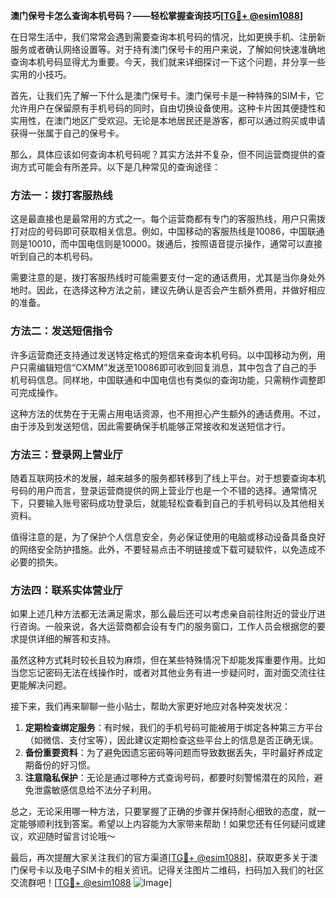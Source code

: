 **澳门保号卡怎么查询本机号码？——轻松掌握查询技巧[[TG💪+ @esim1088](https://t.me/s/esim1088)]**

在日常生活中，我们常常会遇到需要查询本机号码的情况，比如更换手机、注册新服务或者确认网络设置等。对于持有澳门保号卡的用户来说，了解如何快速准确地查询本机号码显得尤为重要。今天，我们就来详细探讨一下这个问题，并分享一些实用的小技巧。

首先，让我们先了解一下什么是澳门保号卡。澳门保号卡是一种特殊的SIM卡，它允许用户在保留原有手机号码的同时，自由切换设备使用。这种卡片因其便捷性和实用性，在澳门地区广受欢迎。无论是本地居民还是游客，都可以通过购买或申请获得一张属于自己的保号卡。

那么，具体应该如何查询本机号码呢？其实方法并不复杂，但不同运营商提供的查询方式可能会有所差异。以下是几种常见的查询途径：

### 方法一：拨打客服热线
这是最直接也是最常用的方式之一。每个运营商都有专门的客服热线，用户只需拨打对应的号码即可获取相关信息。例如，中国移动的客服热线是10086，中国联通则是10010，而中国电信则是10000。拨通后，按照语音提示操作，通常可以直接听到自己的本机号码。

需要注意的是，拨打客服热线时可能需要支付一定的通话费用，尤其是当你身处外地时。因此，在选择这种方法之前，建议先确认是否会产生额外费用，并做好相应的准备。

### 方法二：发送短信指令
许多运营商还支持通过发送特定格式的短信来查询本机号码。以中国移动为例，用户只需编辑短信“CXMM”发送至10086即可收到回复消息，其中包含了自己的手机号码信息。同样地，中国联通和中国电信也有类似的查询功能，只需稍作调整即可完成操作。

这种方法的优势在于无需占用电话资源，也不用担心产生额外的通话费用。不过，由于涉及到发送短信，因此需要确保手机能够正常接收和发送短信才行。

### 方法三：登录网上营业厅
随着互联网技术的发展，越来越多的服务都转移到了线上平台。对于想要查询本机号码的用户而言，登录运营商提供的网上营业厅也是一个不错的选择。通常情况下，只要输入账号密码成功登录后，就能轻松查看到自己的手机号码以及其他相关资料。

值得注意的是，为了保护个人信息安全，务必保证使用的电脑或移动设备具备良好的网络安全防护措施。此外，不要轻易点击不明链接或下载可疑软件，以免造成不必要的损失。

### 方法四：联系实体营业厅
如果上述几种方法都无法满足需求，那么最后还可以考虑亲自前往附近的营业厅进行咨询。一般来说，各大运营商都会设有专门的服务窗口，工作人员会根据您的要求提供详细的解答和支持。

虽然这种方式耗时较长且较为麻烦，但在某些特殊情况下却能发挥重要作用。比如当您忘记密码无法在线操作时，或者对其他业务有进一步疑问时，面对面交流往往更能解决问题。

接下来，我们再来聊聊一些小贴士，帮助大家更好地应对各种突发状况：

1. **定期检查绑定服务**：有时候，我们的手机号码可能被用于绑定各种第三方平台（如微信、支付宝等），因此建议定期检查这些平台上的信息是否正确无误。
2. **备份重要资料**：为了避免因遗忘密码等问题而导致数据丢失，平时最好养成定期备份的好习惯。
3. **注意隐私保护**：无论是通过哪种方式查询号码，都要时刻警惕潜在的风险，避免泄露敏感信息给不法分子利用。

总之，无论采用哪一种方法，只要掌握了正确的步骤并保持耐心细致的态度，就一定能够顺利找到答案。希望以上内容能为大家带来帮助！如果您还有任何疑问或建议，欢迎随时留言讨论哦～

最后，再次提醒大家关注我们的官方渠道[[TG💪+ @esim1088](https://t.me/s/esim1088)]，获取更多关于澳门保号卡以及电子SIM卡的相关资讯。记得关注图片二维码，扫码加入我们的社区交流群吧！[[TG💪+ @esim1088](https://t.me/s/esim1088) ![Image](https://i.postimg.cc/4NQfJmqS/Snipaste-2025-05-13-00-14-12.png)]